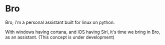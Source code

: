 # Bro
Bro, i'm a personal assistant built for linux on python.

With windows having cortana, and iOS having Siri, it's time we bring in Bro, as an assistant.
(This concept is under development)
